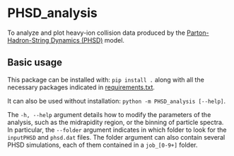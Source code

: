 # PHSD_analysis

To analyze and plot heavy-ion collision data produced by the [Parton-Hadron-String Dynamics (PHSD)](https://theory.gsi.de/~ebratkov/phsd-project/PHSD/index1.html) model.

## Basic usage

This package can be installed with: ``pip install .`` along with all the necessary packages indicated in [requirements.txt](requirements.txt). 

It can also be used without installation: ``python -m PHSD_analysis [--help]``. 

The ``-h, --help`` argument details how to modify the parameters of the analysis, such as the midrapidity region, or the binning of particle spectra. In particular, the ``--folder`` argument indicates in which folder to look for the ``inputPHSD`` and ``phsd.dat`` files. The folder argument can also contain several PHSD simulations, each of them contained in a ``job_[0-9+]`` folder.